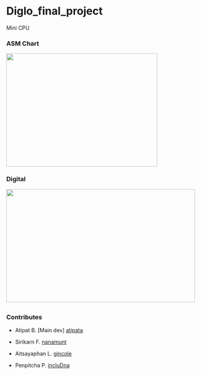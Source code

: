 # Diglo_final_project
Mini CPU

<h3>ASM Chart</h3>
<img src="https://github.com/user-attachments/assets/ed0cd9a1-0822-4949-a5d7-309d3627934a" width="400px;" height="300px">

<h3>Digital</h3>
<img src="https://github.com/user-attachments/assets/a0f17ff8-a20b-4838-a442-a0c72a84281a" width="500px;" height="300px">

##
<h3>Contributes</h3>

- Atipat B. [Main dev] [atipata](https://github.com/atipata) 

- Sirikarn F. [nanamunt](https://github.com/nanamunt)

- Aitsayaphan L. [gincole](https://github.com/gincole)

- Penpitcha P. [incluDna](https://github.com/incluDna)
